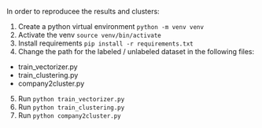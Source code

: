 In order to reproducee the results and clusters:

1. Create a python virtual environment ```python -m venv venv```
2. Activate the venv ```source venv/bin/activate```
3. Install requirements ```pip install -r requirements.txt```
4. Change the path for the labeled / unlabeled dataset in the following files:
- train_vectorizer.py  
- train_clustering.py  
- company2cluster.py  
5. Run ```python train_vectorizer.py```
6. Run ```python train_clustering.py```
7. Run ```python company2cluster.py```